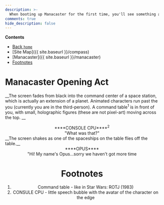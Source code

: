 ```yaml
---
description: >-
  When booting up Manacaster for the first time, you'll see something amazing. Read all about what happens here.
comments: true
hide_description: false
---
```


**Contents**
* [Back `home`](http://acord-robotics.github.io)
* [Site Map]({{ site.baseurl }}/compass)
* [Manacaster]({{ site.baseurl }}/manacaster)
* [Footnotes](#footnotes)

# Manacaster Opening Act
__The screen fades from black into the command center of a space station, which is actually an extension of a planet. Animated characters run past the you (currently you are in the third-person). A command table<sup>1</sup> is in front of you, with small, holographic figures (these are not pixel-art) moving across the top. __
<center> ****CONSOLE CPU****<sup>2</sup> </center>
<center> "What was that?" </center>
__The screen shakes as one of the spaceships on the table flies off the table.__
<center> ****OPUS**** </center>
<center> "Hi! My name's Opus...sorry we haven't got more time

# Footnotes
1. Command table - like in Star Wars: ROTJ (1983)
2. CONSULE CPU - little speech bubble with the avatar of the character on the edge
